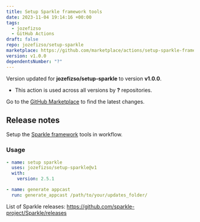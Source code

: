 ```yaml
---
title: Setup Sparkle framework tools
date: 2023-11-04 19:14:16 +00:00
tags:
  - jozefizso
  - GitHub Actions
draft: false
repo: jozefizso/setup-sparkle
marketplace: https://github.com/marketplace/actions/setup-sparkle-framework-tools
version: v1.0.0
dependentsNumber: "?"
---
```



Version updated for **jozefizso/setup-sparkle** to version **v1.0.0**.
- This action is used across all versions by **?** repositories.

Go to the [GitHub Marketplace](https://github.com/marketplace/actions/setup-sparkle-framework-tools) to find the latest changes.

## Release notes

Setup the [Sparkle framework](https://github.com/sparkle-project/Sparkle) tools in workflow.

### Usage

```yml
- name: setup sparkle
  uses: jozefizso/setup-sparkle@v1
  with:
    version: 2.5.1

- name: generate appcast
  run: generate_appcast /path/to/your/updates_folder/
```

List of Sparkle releases: https://github.com/sparkle-project/Sparkle/releases
